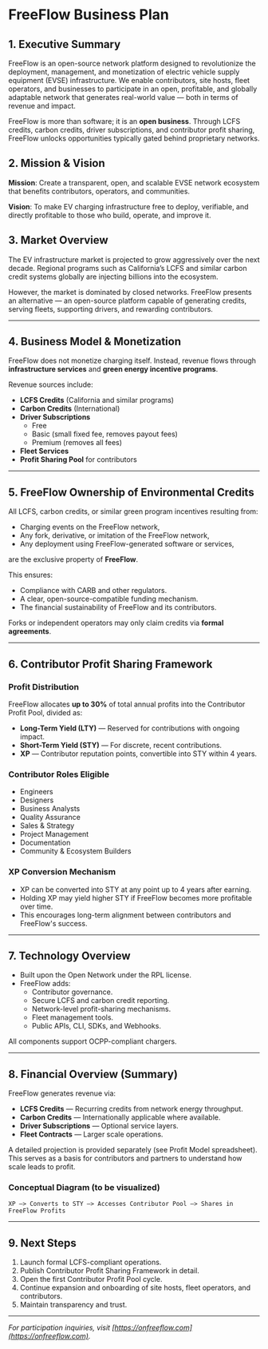 <!-- SPDX-License-Identifier: CC-BY-SA-4.0 -->
<!--
---
id: FF-DOC-001-business-plan
title: FreeFlow Business Plan
sidebar_label: Business Plan
version: v0.3
status: Draft
last_updated: 2025-03-30
license: CC-BY-SA 4.0
---
-->

# FreeFlow Business Plan

## 1. Executive Summary
FreeFlow is an open-source network platform designed to revolutionize the deployment, management, and monetization of electric vehicle supply equipment (EVSE) infrastructure. We enable contributors, site hosts, fleet operators, and businesses to participate in an open, profitable, and globally adaptable network that generates real-world value — both in terms of revenue and impact.

FreeFlow is more than software; it is an **open business**. Through LCFS credits, carbon credits, driver subscriptions, and contributor profit sharing, FreeFlow unlocks opportunities typically gated behind proprietary networks.

## 2. Mission & Vision
**Mission**: Create a transparent, open, and scalable EVSE network ecosystem that benefits contributors, operators, and communities.

**Vision**: To make EV charging infrastructure free to deploy, verifiable, and directly profitable to those who build, operate, and improve it.

## 3. Market Overview
The EV infrastructure market is projected to grow aggressively over the next decade. Regional programs such as California’s LCFS and similar carbon credit systems globally are injecting billions into the ecosystem.

However, the market is dominated by closed networks. FreeFlow presents an alternative — an open-source platform capable of generating credits, serving fleets, supporting drivers, and rewarding contributors.

---

## 4. Business Model & Monetization

FreeFlow does not monetize charging itself. Instead, revenue flows through **infrastructure services** and **green energy incentive programs**.

Revenue sources include:
- **LCFS Credits** (California and similar programs)
- **Carbon Credits** (International)
- **Driver Subscriptions**
   - Free
   - Basic (small fixed fee, removes payout fees)
   - Premium (removes all fees)
- **Fleet Services**
- **Profit Sharing Pool** for contributors

---

## 5. FreeFlow Ownership of Environmental Credits
All LCFS, carbon credits, or similar green program incentives resulting from:
- Charging events on the FreeFlow network,
- Any fork, derivative, or imitation of the FreeFlow network,
- Any deployment using FreeFlow-generated software or services,

are the exclusive property of **FreeFlow**.

This ensures:
- Compliance with CARB and other regulators.
- A clear, open-source-compatible funding mechanism.
- The financial sustainability of FreeFlow and its contributors.

Forks or independent operators may only claim credits via **formal agreements**.

---

## 6. Contributor Profit Sharing Framework

### Profit Distribution
FreeFlow allocates **up to 30%** of total annual profits into the Contributor Profit Pool, divided as:
- **Long-Term Yield (LTY)** — Reserved for contributions with ongoing impact.
- **Short-Term Yield (STY)** — For discrete, recent contributions.
- **XP** — Contributor reputation points, convertible into STY within 4 years.

### Contributor Roles Eligible
- Engineers
- Designers
- Business Analysts
- Quality Assurance
- Sales & Strategy
- Project Management
- Documentation
- Community & Ecosystem Builders

### XP Conversion Mechanism
- XP can be converted into STY at any point up to 4 years after earning.
- Holding XP may yield higher STY if FreeFlow becomes more profitable over time.
- This encourages long-term alignment between contributors and FreeFlow's success.

---

## 7. Technology Overview
- Built upon the Open Network under the RPL license.
- FreeFlow adds:
   - Contributor governance.
   - Secure LCFS and carbon credit reporting.
   - Network-level profit-sharing mechanisms.
   - Fleet management tools.
   - Public APIs, CLI, SDKs, and Webhooks.

All components support OCPP-compliant chargers.

---

## 8. Financial Overview (Summary)

FreeFlow generates revenue via:
- **LCFS Credits** — Recurring credits from network energy throughput.
- **Carbon Credits** — Internationally applicable where available.
- **Driver Subscriptions** — Optional service layers.
- **Fleet Contracts** — Larger scale operations.

A detailed projection is provided separately (see Profit Model spreadsheet). This serves as a basis for contributors and partners to understand how scale leads to profit.

### Conceptual Diagram (to be visualized)
```
XP —> Converts to STY —> Accesses Contributor Pool —> Shares in FreeFlow Profits
```

---

## 9. Next Steps
1. Launch formal LCFS-compliant operations.
2. Publish Contributor Profit Sharing Framework in detail.
3. Open the first Contributor Profit Pool cycle.
4. Continue expansion and onboarding of site hosts, fleet operators, and contributors.
5. Maintain transparency and trust.

---

*For participation inquiries, visit [https://onfreeflow.com](https://onfreeflow.com).*